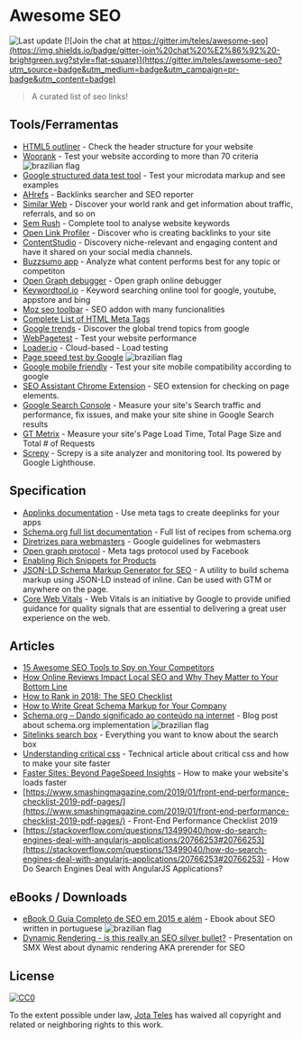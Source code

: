 # Awesome SEO

![Last update](https://img.shields.io/badge/last%20update-09%20MAY%202018-green.svg?style=flat-square)
[![Join the chat at https://gitter.im/teles/awesome-seo](https://img.shields.io/badge/gitter-join%20chat%20%E2%86%92%20-brightgreen.svg?style=flat-square)](https://gitter.im/teles/awesome-seo?utm_source=badge&utm_medium=badge&utm_campaign=pr-badge&utm_content=badge)

> A curated list of seo links!

[br]: https://upload.wikimedia.org/wikipedia/commons/4/40/Icons-flag-br.png  "Conteúdo disponível em português"

## Tools/Ferramentas
* [HTML5 outliner](https://gsnedders.html5.org/outliner/) - Check the header structure for your website
* [Woorank](https://www.woorank.com/pt/) - Test your website according to more than 70 criteria  ![brazilian flag][br]
* [Google structured data test tool](https://developers.google.com/structured-data/testing-tool/) - Test your microdata markup and see examples
* [AHrefs](https://ahrefs.com) - Backlinks searcher and SEO reporter
* [Similar Web](http://www.similarweb.com/) - Discover your world rank and get information about traffic, referrals, and so on
* [Sem Rush](http://www.semrush.com/) - Complete tool to analyse website keywords
* [Open Link Profiler](http://openlinkprofiler.org/) - Discover who is creating backlinks to your site
* [ContentStudio](https://app.contentstudio.io) - Discovery niche-relevant and engaging content and have it shared on your social media channels.
* [Buzzsumo app](https://app.buzzsumo.com) - Analyze what content performs best for any topic or competiton
* [Open Graph debugger](https://developers.facebook.com/tools/debug/) - Open graph online debugger
* [Keywordtool.io](http://keywordtool.io/) - Keyword searching online tool for google, youtube, appstore and bing
* [Moz seo toolbar](https://moz.com/tools/seo-toolbar) - SEO addon with many funcionalities
* [Complete List of HTML Meta Tags](https://gist.github.com/whitingx/3840905)
* [Google trends](https://www.google.com/trends/) - Discover the global trend topics from google
* [WebPagetest](http://www.webpagetest.org/) - Test your website performance
* [Loader.io](https://loader.io/) - Cloud-based - Load testing
* [Page speed test by Google](https://developers.google.com/speed/pagespeed/insights/?hl&#x3D;pt-BR)  ![brazilian flag][br]
* [Google mobile friendly](https://www.google.com/webmasters/tools/mobile-friendly) - Test your site mobile compatibility according to google
* [SEO Assistant Chrome Extension](https://chrome.google.com/webstore/detail/galileo-seo-assistant/jmehfdipeccfhbfbmkfpikgmfpamlalf) - SEO extension for checking on page elements.
* [Google Search Console](https://search.google.com/search-console/about) - Measure your site's Search traffic and performance, fix issues, and make your site shine in Google Search results
* [GT Metrix](https://gtmetrix.com/) - Measure your site's Page Load Time, Total Page Size and Total # of Requests
* [Screpy](https://screpy.com) - Screpy is a site analyzer and monitoring tool. Its powered by Google Lighthouse.

## Specification
* [Applinks documentation](http://applinks.org/documentation/) - Use meta tags to create deeplinks for your apps
* [Schema.org full list documentation](http://schema.org/docs/full.html) - Full list of recipes from schema.org
* [Diretrizes para webmasters](https://support.google.com/webmasters/answer/35769) - Google guidelines for webmasters
* [Open graph protocol](http://opengraphprotocol.org/) - Meta tags protocol used by Facebook
* [Enabling Rich Snippets for Products](https://developers.google.com/structured-data/rich-snippets/products?hl&#x3D;en&amp;rd&#x3D;1)
* [JSON-LD Schema Markup Generator for SEO](https://www.jamesdflynn.com/json-ld-schema-generator/) - A utility to build schema markup using JSON-LD instead of inline.  Can be used with GTM or anywhere on the page.
* [Core Web Vitals](https://web.dev/vitals/) - Web Vitals is an initiative by Google to provide unified guidance for quality signals that are essential to delivering a great user experience on the web.

## Articles
* [15 Awesome SEO Tools to Spy on Your Competitors](https://mention.com/en/blog/competitor-seo-tools/) 
* [How Online Reviews Impact Local SEO and Why They Matter to Your Bottom Line](https://www.shopify.com/retail/119916611-how-online-reviews-impact-local-seo-and-why-they-matter-to-your-bottom-line)
* [How to Rank in 2018: The SEO Checklist](https://moz.com/blog/rank-in-2018-seo-checklist)
* [How to Write Great Schema Markup for Your Company](https://www.semrush.com/blog/schema-markup-for-company-corporations/)
* [Schema.org – Dando significado ao conteúdo na internet](http://blog.popupdesign.com.br/schema-org-dando-significado-ao-conteudo-na-internet/) - Blog post about schema.org implementation  ![brazilian flag][br]
* [Sitelinks search box](https://developers.google.com/structured-data/slsb-overview) - Everything you want to know about the search box
* [Understanding critical css](http://www.smashingmagazine.com/2015/08/understanding-critical-css/) - Technical article about critical css and how to make your site faster
* [Faster Sites: Beyond PageSpeed Insights](https://moz.com/blog/faster-sites-beyond-pagespeed-insights) - How to make your website's loads faster
* [https://www.smashingmagazine.com/2019/01/front-end-performance-checklist-2019-pdf-pages/](https://www.smashingmagazine.com/2019/01/front-end-performance-checklist-2019-pdf-pages/) - Front-End Performance Checklist 2019
* [https://stackoverflow.com/questions/13499040/how-do-search-engines-deal-with-angularjs-applications/20766253#20766253](https://stackoverflow.com/questions/13499040/how-do-search-engines-deal-with-angularjs-applications/20766253#20766253) - How Do Search Engines Deal with AngularJS Applications?   

## eBooks / Downloads
* [eBook O Guia Completo de SEO em 2015 e além](http://materiais.resultadosdigitais.com.br/guia-completo-seo) - Ebook about SEO written in portuguese  ![brazilian flag][br]
* [Dynamic Rendering - is this really an SEO silver bullet?](https://www.slideshare.net/goralewicz/dynamic-rendering-is-this-really-an-seo-silver-bullet) - Presentation on SMX West about dynamic rendering AKA prerender for SEO

## License

[![CC0](https://i.creativecommons.org/l/by/4.0/88x31.png)](http://creativecommons.org/licenses/by/4.0/)

To the extent possible under law, [Jota Teles](http://github.com/teles) has waived all copyright and related or neighboring rights to this work.

